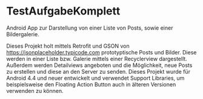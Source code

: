 # TestAufgabeKomplett
Android App zur Darstellung von einer Liste von Posts, sowie einer Bildergalerie.

Dieses Projekt holt mittels Retrofit und GSON von https://jsonplaceholder.typicode.com prototyptische Posts und Bilder.
Diese werden in einer Liste bzw. Galerie mittels einer Recyclerview dargestellt. Außerdem werden Detailviews angeboten
und die Möglichkeit, neue Posts zu erstellen und diese an den Server zu senden.
Dieses Projekt wurde für Android 4.4 und neuer entwickelt und verwendet Support Libraries, um beispielsweise den
Floating Action Button auch in älteren Versionen verwenden zu können.

